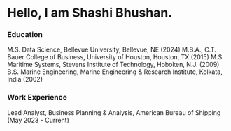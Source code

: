 # Hello, I am Shashi Bhushan.

### Education
M.S. Data Science, Bellevue University, Bellevue, NE (2024)
M.B.A., C.T. Bauer College of Business, University of Houston, Houston, TX (2015)
M.S. Maritime Systems, Stevens Institute of Technology, Hoboken, N.J. (2009)
B.S. Marine Engineering, Marine Engineering & Research Institute, Kolkata, India (2002)

### Work Experience
Lead Analyst, Business Planning & Analysis, American Bureau of Shipping (May 2023 - Current)
